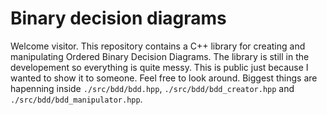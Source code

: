 # Binary decision diagrams
Welcome visitor. This repository contains a C++ library for creating and manipulating Ordered Binary Decision Diagrams. 
The library is still in the developement so everything is quite messy. This is public just because I wanted to show it to someone. Feel free to look around. Biggest things are hapenning inside ```./src/bdd/bdd.hpp```, ```./src/bdd/bdd_creator.hpp``` and ```./src/bdd/bdd_manipulator.hpp```.